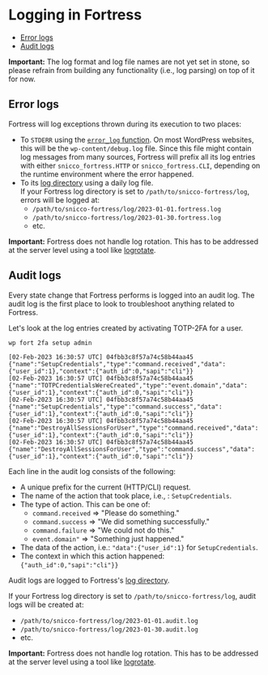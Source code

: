 # Logging in Fortress

<!-- TOC -->
* [Error logs](#error-logs)
* [Audit logs](#audit-logs)
<!-- TOC -->

**Important:** The log format and log file names are not yet set in stone, so please refrain from building any functionality (i.e., log parsing) on top of it for now.

## Error logs

Fortress will log exceptions thrown during its execution to two places:

- To `STDERR` using the [`error_log` function](https://www.php.net/manual/en/function.error-log.php). On most WordPress websites, this will be the `wp-content/debug.log` file. Since this file might contain log messages from many sources, Fortress will prefix all its log entries with either `snicco_fortress.HTTP` or `snicco_fortress.CLI`, depending on the runtime environment where the error happened.
- To its [log directory](../getting-started/02_installation.md#create-a-fortress-home-directory) using a daily log file.
  <br>If your Fortress log directory is set to `/path/to/snicco-fortress/log`, errors will be logged at:
    - `/path/to/snicco-fortress/log/2023-01-01.fortress.log`
    - `/path/to/snicco-fortress/log/2023-01-30.fortress.log`
    - etc.

**Important:** Fortress does not handle log rotation. This has to be addressed at the server level using a tool like [logrotate](https://linux.die.net/man/8/logrotate).

## Audit logs

Every state change that Fortress performs is logged into an audit log.
The audit log is the first place to look to troubleshoot anything related to Fortress.

Let's look at the log entries created by activating TOTP-2FA for a user.

```shell
wp fort 2fa setup admin
```

```log
[02-Feb-2023 16:30:57 UTC] 04fbb3c8f57a74c58b44aa45 {"name":"SetupCredentials","type":"command.received","data":{"user_id":1},"context":{"auth_id":0,"sapi":"cli"}}
[02-Feb-2023 16:30:57 UTC] 04fbb3c8f57a74c58b44aa45 {"name":"TOTPCredentialsWereCreated","type":"event.domain","data":{"user_id":1},"context":{"auth_id":0,"sapi":"cli"}}
[02-Feb-2023 16:30:57 UTC] 04fbb3c8f57a74c58b44aa45 {"name":"SetupCredentials","type":"command.success","data":{"user_id":1},"context":{"auth_id":0,"sapi":"cli"}}
[02-Feb-2023 16:30:57 UTC] 04fbb3c8f57a74c58b44aa45 {"name":"DestroyAllSessionsForUser","type":"command.received","data":{"user_id":1},"context":{"auth_id":0,"sapi":"cli"}}
[02-Feb-2023 16:30:57 UTC] 04fbb3c8f57a74c58b44aa45 {"name":"DestroyAllSessionsForUser","type":"command.success","data":{"user_id":1},"context":{"auth_id":0,"sapi":"cli"}}
```

Each line in the audit log consists of the following:

- A unique prefix for the current (HTTP/CLI) request.
- The name of the action that took place, i.e., : `SetupCredentials`.
- The type of action. This can be one of:
    - `command.received` => "Please do something."
    - `command.success` => "We did something successfully."
    - `command.failure` => "We could not do this."
    - `event.domain"` => "Something just happened."
- The data of the action, i.e.: `"data":{"user_id":1}` for `SetupCredentials`.
- The context in which this action happened: `{"auth_id":0,"sapi":"cli"}}`

Audit logs are logged to Fortress's [log directory](../getting-started/02_installation.md#create-a-fortress-home-directory).

If your Fortress log directory is set to `/path/to/snicco-fortress/log`, audit logs will be created at:
- `/path/to/snicco-fortress/log/2023-01-01.audit.log`
- `/path/to/snicco-fortress/log/2023-01-30.audit.log`
- etc.

**Important:** Fortress does not handle log rotation. This has to be addressed at the server level using a tool like [logrotate](https://linux.die.net/man/8/logrotate).
